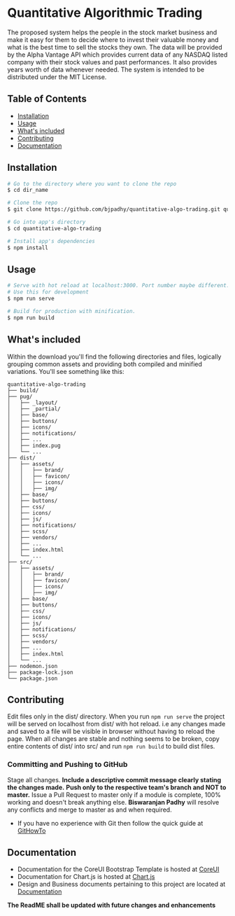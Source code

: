 # Quantitative Algorithmic Trading
The proposed system helps the people in the stock market business and make it easy for them to decide where to invest their valuable money and what is the best time to sell the stocks they own. The data will be provided by the Alpha Vantage API which provides current data of any NASDAQ listed company with their stock values and past performances. It also provides years worth of data whenever needed. The system is intended to be distributed under the MIT License.


## Table of Contents
* [Installation](#installation)
* [Usage](#usage)
* [What's included](#whats-included)
* [Contributing](#contributing)
* [Documentation](#documentation)

## Installation

``` bash
# Go to the directory where you want to clone the repo
$ cd dir_name

# Clone the repo
$ git clone https://github.com/bjpadhy/quantitative-algo-trading.git quantitative-algo-trading

# Go into app's directory
$ cd quantitative-algo-trading

# Install app's dependencies
$ npm install
```

## Usage

``` bash
# Serve with hot reload at localhost:3000. Port number maybe different. Check terminal logs.
# Use this for development
$ npm run serve

# Build for production with minification.
$ npm run build
```

## What's included
Within the download you'll find the following directories and files, logically grouping common assets and providing both compiled and minified variations. You'll see something like this:
``` 
quantitative-algo-trading
├── build/
├── pug/
│   ├── _layout/
│   ├── _partial/
│   ├── base/
│   ├── buttons/
│   ├── icons/
│   ├── notifications/
│   ├── ...
│   ├── index.pug
│   └── ...
├── dist/
│   ├── assets/
│   │   ├── brand/
│   │   ├── favicon/
│   │   ├── icons/
│   │   ├── img/
│   ├── base/
│   ├── buttons/
│   ├── css/
│   ├── icons/
│   ├── js/
│   ├── notifications/
│   ├── scss/
│   ├── vendors/
│   ├── ...
│   ├── index.html
│   └── ...
├── src/
│   ├── assets/
│   │   ├── brand/
│   │   ├── favicon/
│   │   ├── icons/
│   │   ├── img/
│   ├── base/
│   ├── buttons/
│   ├── css/
│   ├── icons/
│   ├── js/
│   ├── notifications/
│   ├── scss/
│   ├── vendors/
│   ├── ...
│   ├── index.html
│   └── ...
├── nodemon.json
├── package-lock.json
└── package.json
```
## Contributing

Edit files only in the dist/ directory. When you run ```npm run serve``` the project will be served on localhost from dist/ with hot reload. i.e any changes made and saved to a file will be visible in browser without having to reload the page. When all changes are stable and nothing seems to be broken, copy entire contents of dist/ into src/ and run ```npm run build``` to build dist files.

### Committing and Pushing to GitHub

Stage all changes. **Include a descriptive commit message clearly stating the changes made.** **Push only to the respective team's branch and NOT to master.** Issue a Pull Request to master only if a module is complete, 100% working and doesn't break anything else. **Biswaranjan Padhy** will resolve any conflicts and merge to master as and when required.

- If you have no experience with Git then follow the quick guide at [GitHowTo](https://githowto.com/)

## Documentation

- Documentation for the CoreUI Bootstrap Template is hosted at [CoreUI](https://coreui.io/docs/getting-started/introduction/#coreui-admin-template)
- Documentation for Chart.js is hosted at [Chart.js](https://www.chartjs.org/docs/latest/)
- Design and Business documents pertaining to this project are located at [Documentation](https://drive.google.com/open?id=1f4cEnPXLHRUnu_AwKlCRpet3rGzvd-_P)

**The ReadME shall be updated with future changes and enhancements**
